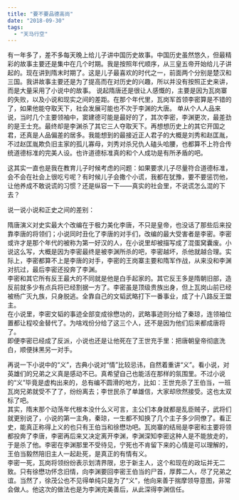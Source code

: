 ```yaml
---
title: "要不要品德高尚"
date: "2018-09-30"
tags: 
  - "天马行空"
---
```


有一年多了，差不多每天晚上给儿子讲中国历史故事。中国历史虽然悠久，但最精彩的故事主要还是集中在几个时期。我是按照年代顺序，从三皇五帝开始给儿子讲起的。现在讲到隋末时期了。这是儿子最喜欢的时代之一，前面两个分别是楚汉和三国。我讲故事主要还是为了提高而在对历史的兴趣，所以并没有按照正史来讲，而是大量采用了小说中的故事。 说起隋唐还是很让人感慨的，主要是因为瓦岗寨的失败，以及小说和现实之间的差距。在那个年代里，瓦岗军首领李密算是不错的了，如果他能夺取天下，社会发展可能也不次于李渊的大唐。 单从个人人品来说，当时几个主要领袖中，窦建德可能是最好的了，其次李密，李渊更次，最差劲的是王士充。最终却是李渊杀了其它三人夺取天下。再想想历史上的其它开国之君，还真是人品偏差的居多。我能想到的最接近正人君子的大概是刘秀和赵匡胤，不过赵匡胤欺负旧主家的孤儿寡母，刘秀对杀兄仇人磕头哈腰，也都算不上符合传统道德标准的完美人设。也许道德标准真的和个人成功是有所矛盾的吧。

这其实一直也是我在教育儿子时候考虑的问题：如果要求儿子尽量符合道德标准，会不会在社会上很吃亏呢？有时候儿子会撒个小谎，我都在犹豫，要不要惩罚他，让他养成不敢说谎的习惯？还是纵容一下——真实的社会里，不说谎怎么混的下去？

说一说小说和正史之间的差别：

隋唐演义对史实最大个改编在于极力美化李唐，不只是皇帝，也没话了那些后来投靠李唐的将领们；小说同时丑化了李唐的对手们，改编的最大受害者是李密。李密或许才是那个年代的被称为第一好汉的人，在小说里却被描写成了混蛋窝囊废。小说这么写，大概是因为李密最终是被李渊所杀的吧，李密越坏，杀他就越合理。实际上，李密都算不上是李唐的对手，李密的王岗寨主要和隋军作战，从来没和李渊对抗过，最后李密还投奔了李渊。  
李密和其它所有反王最大的不同就是他是白手起家的。其它反王多是隋朝旧部，造反前就多少有点兵将已经割据一方了。李密虽是顶级贵族出身，但上瓦岗山前已经被杨广灭九族，只身脱逃。全靠自己的文韬武略打下一番事业，成了十八路反王盟主。  
在小说里，李密文韬的事迹全部变成徐懋功的，武略事迹则分给了秦琼，连领袖位置都让程咬金替代了。为啥戏份分给了这三个人，还不是因为他们后来都成唐将了。  
即便李密已经成了反派，小说也还是让他死在了王世充手里：把唐朝皇帝彻底洗白，顺便抹黑另一对手。

再说一下小说中的“义”，古典小说对“情”比较忌讳，自然着重讲“义”。看小说，对英雄们的兄弟之义真是感动不已。真希望自己也能活在那样的氛围里。不过小说的“义”毕竟是虚构出来的，总有编不圆滑的地方，比如：王世充杀了王伯当，一班瓦岗兄弟就受不了了，纷纷离去；李世民杀了单雄信，大家却欣然接受。这也太双标了吧。  
其实，隋末那个动荡年代根本没什么义可言，主公们本身就都是乱臣贼子，武将们就更别说了，小说的第一主角，秦琼，一生都不知换了几个主子多少同僚了。看正史，能真正称得上义的也只有王伯当和徐懋功吧。瓦岗寨的结局是李密和主要将领都投奔了李唐，李密再后来又决定离开李渊，李渊深知李密这种人是不能放走的，于是杀了他。李密在李渊那里不受待见，宁死也不肯留下来的心情是可以理解的，王伯当毅然陪旧主人一起赴死，是真正的有情有义。  
李密一死，瓦岗将领纷纷表示划清界限，忠于新主人，这个和现在的政坛并无二致。只有徐懋功怀念旧情，向李渊要回李密王伯当的尸首，厚葬二人，尽了兄弟之谊。当然了，徐茂公也不见得单纯只是为了“义”，他向来善于揣摩领导意图，非常会做人。他这次的做法也是为李渊完美善后，从此深得李渊信任。
